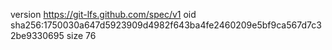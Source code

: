 version https://git-lfs.github.com/spec/v1
oid sha256:1750030a647d5923909d4982f643ba4fe2460209e5bf9ca567d7c32be9330695
size 76
